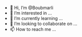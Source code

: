 - 👋 Hi, I’m @Boubmarli
- 👀 I’m interested in ...
- 🌱 I’m currently learning ...
- 💞️ I’m looking to collaborate on ...
- 📫 How to reach me ...

<!---
Boubmarli/Boubmarli is a ✨ special ✨ repository because its `README.md` (this file) appears on your GitHub profile.
You can click the Preview link to take a look at your changes.
--->
